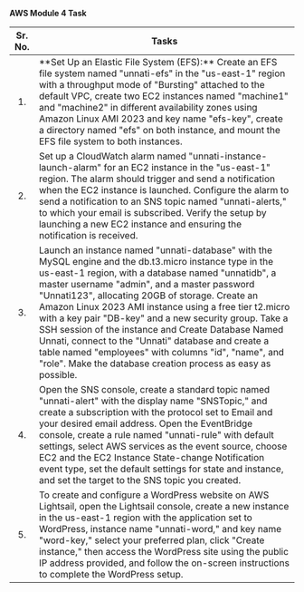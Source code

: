   
**AWS Module 4 Task**

| Sr. No. | Tasks |
| :---: | ----- |
| 1\. | \*\*Set Up an Elastic File System (EFS):\*\*    Create an EFS file system named "unnati-efs" in the "us-east-1" region with a throughput mode of "Bursting" attached to the default VPC, create two EC2 instances named "machine1" and "machine2" in different availability zones using Amazon Linux AMI 2023 and key name "efs-key", create a directory named "efs" on both instance, and mount the EFS file system to both instances.  |
| 2\. | Set up a CloudWatch alarm named "unnati-instance-launch-alarm" for an EC2 instance in the "us-east-1" region. The alarm should trigger and send a notification when the EC2 instance is launched. Configure the alarm to send a notification to an SNS topic named "unnati-alerts," to which your email is subscribed. Verify the setup by launching a new EC2 instance and ensuring the notification is received.  |
| 3\. | Launch an instance named "unnati-database" with the MySQL engine and the db.t3.micro instance type in the us-east-1 region, with a database named "unnatidb", a master username "admin", and a master password "Unnati123", allocating 20GB of storage. Create an Amazon Linux 2023 AMI instance using a free tier t2.micro with a key pair "DB-key" and a new security group. Take a SSH session of the instance and Create Database Named Unnati, connect to the "Unnati" database and create a table named "employees" with columns "id", "name", and "role". Make the database creation process as easy as possible.   |
| 4\. | Open the SNS console, create a standard topic named "unnati-alert" with the display name "SNSTopic," and create a subscription with the protocol set to Email and your desired email address. Open the EventBridge console, create a rule named "unnati-rule" with default settings, select AWS services as the event source, choose EC2 and the EC2 Instance State-change Notification event type, set the default settings for state and instance, and set the target to the SNS topic you created.  |
|  5\. |  To create and configure a WordPress website on AWS Lightsail, open the Lightsail console, create a new instance in the us-east-1 region with the application set to WordPress, instance name "unnati-word," and key name "word-key," select your preferred plan, click "Create instance," then access the WordPress site using the public IP address provided, and follow the on-screen instructions to complete the WordPress setup.  |

